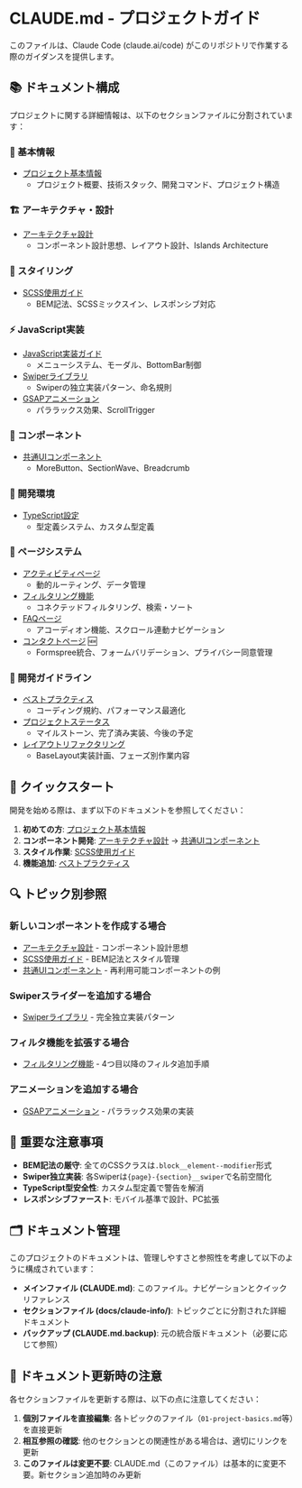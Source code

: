 # CLAUDE.md - プロジェクトガイド

このファイルは、Claude Code (claude.ai/code) がこのリポジトリで作業する際のガイダンスを提供します。

## 📚 ドキュメント構成

プロジェクトに関する詳細情報は、以下のセクションファイルに分割されています：

### 🎯 基本情報
- [プロジェクト基本情報](./docs/claude-info/01-project-basics.md)
  - プロジェクト概要、技術スタック、開発コマンド、プロジェクト構造

### 🏗️ アーキテクチャ・設計
- [アーキテクチャ設計](./docs/claude-info/02-architecture.md)
  - コンポーネント設計思想、レイアウト設計、Islands Architecture

### 🎨 スタイリング
- [SCSS使用ガイド](./docs/claude-info/03-scss-guide.md)
  - BEM記法、SCSSミックスイン、レスポンシブ対応

### ⚡ JavaScript実装
- [JavaScript実装ガイド](./docs/claude-info/04-javascript.md)
  - メニューシステム、モーダル、BottomBar制御
- [Swiperライブラリ](./docs/claude-info/05-swiper.md)
  - Swiperの独立実装パターン、命名規則
- [GSAPアニメーション](./docs/claude-info/06-gsap.md)
  - パララックス効果、ScrollTrigger

### 🧩 コンポーネント
- [共通UIコンポーネント](./docs/claude-info/07-components.md)
  - MoreButton、SectionWave、Breadcrumb

### 🔧 開発環境
- [TypeScript設定](./docs/claude-info/08-typescript.md)
  - 型定義システム、カスタム型定義

### 📄 ページシステム
- [アクティビティページ](./docs/claude-info/09-activities.md)
  - 動的ルーティング、データ管理
- [フィルタリング機能](./docs/claude-info/10-filtering.md)
  - コネクテッドフィルタリング、検索・ソート
- [FAQページ](./docs/claude-info/14-faq-page.md)
  - アコーディオン機能、スクロール連動ナビゲーション
- [コンタクトページ](./docs/claude-info/15-contact-page.md) 🆕
  - Formspree統合、フォームバリデーション、プライバシー同意管理

### 📖 開発ガイドライン
- [ベストプラクティス](./docs/claude-info/11-best-practices.md)
  - コーディング規約、パフォーマンス最適化
- [プロジェクトステータス](./docs/claude-info/12-milestones.md)
  - マイルストーン、完了済み実装、今後の予定
- [レイアウトリファクタリング](./docs/claude-info/13-layout-refactoring.md)
  - BaseLayout実装計画、フェーズ別作業内容

## 🚀 クイックスタート

開発を始める際は、まず以下のドキュメントを参照してください：

1. **初めての方**: [プロジェクト基本情報](./docs/claude-info/01-project-basics.md)
2. **コンポーネント開発**: [アーキテクチャ設計](./docs/claude-info/02-architecture.md) → [共通UIコンポーネント](./docs/claude-info/07-components.md)
3. **スタイル作業**: [SCSS使用ガイド](./docs/claude-info/03-scss-guide.md)
4. **機能追加**: [ベストプラクティス](./docs/claude-info/11-best-practices.md)

## 🔍 トピック別参照

### 新しいコンポーネントを作成する場合
- [アーキテクチャ設計](./docs/claude-info/02-architecture.md) - コンポーネント設計思想
- [SCSS使用ガイド](./docs/claude-info/03-scss-guide.md) - BEM記法とスタイル管理
- [共通UIコンポーネント](./docs/claude-info/07-components.md) - 再利用可能コンポーネントの例

### Swiperスライダーを追加する場合
- [Swiperライブラリ](./docs/claude-info/05-swiper.md) - 完全独立実装パターン

### フィルタ機能を拡張する場合
- [フィルタリング機能](./docs/claude-info/10-filtering.md) - 4つ目以降のフィルタ追加手順

### アニメーションを追加する場合
- [GSAPアニメーション](./docs/claude-info/06-gsap.md) - パララックス効果の実装

## 📌 重要な注意事項

- **BEM記法の厳守**: 全てのCSSクラスは`.block__element--modifier`形式
- **Swiper独立実装**: 各Swiperは`{page}-{section}__swiper`で名前空間化
- **TypeScript型安全性**: カスタム型定義で警告を解消
- **レスポンシブファースト**: モバイル基準で設計、PC拡張

## 🗂️ ドキュメント管理

このプロジェクトのドキュメントは、管理しやすさと参照性を考慮して以下のように構成されています：

- **メインファイル (CLAUDE.md)**: このファイル。ナビゲーションとクイックリファレンス
- **セクションファイル (docs/claude-info/)**: トピックごとに分割された詳細ドキュメント
- **バックアップ (CLAUDE.md.backup)**: 元の統合版ドキュメント（必要に応じて参照）

## 📝 ドキュメント更新時の注意

各セクションファイルを更新する際は、以下の点に注意してください：

1. **個別ファイルを直接編集**: 各トピックのファイル（`01-project-basics.md`等）を直接更新
2. **相互参照の確認**: 他のセクションとの関連性がある場合は、適切にリンクを更新
3. **このファイルは変更不要**: CLAUDE.md（このファイル）は基本的に変更不要。新セクション追加時のみ更新
